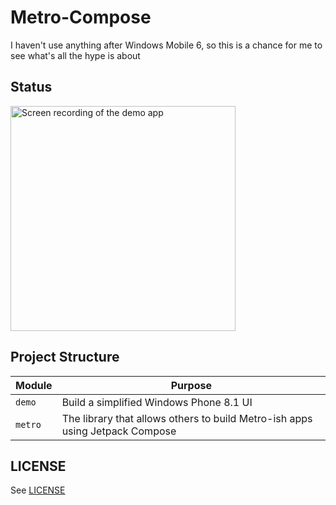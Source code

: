 # Metro-Compose

I haven't use anything after Windows Mobile 6, so this is a chance for me to see what's all the hype is about

## Status

<img src="/metro-demo.gif" width="360" alt="Screen recording of the demo app"/>

## Project Structure

| Module | Purpose |
|-|-|
| `demo` | Build a simplified Windows Phone 8.1 UI |
| `metro` | The library that allows others to build Metro-ish apps using Jetpack Compose |

## LICENSE

See [LICENSE](LICENSE)
